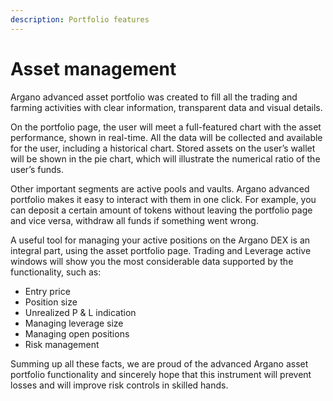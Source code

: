 ```yaml
---
description: Portfolio features
---
```


# Asset management

Argano advanced asset portfolio was created to fill all the trading and farming activities with clear information, transparent data and visual details.

On the portfolio page, the user will meet a full-featured chart with the asset performance, shown in real-time. All the data will be collected and available for the user, including a historical chart. Stored assets on the user’s wallet will be shown in the pie chart, which will illustrate the numerical ratio of the user’s funds.

Other important segments are active pools and vaults. Argano advanced portfolio makes it easy to interact with them in one click. For example, you can deposit a certain amount of tokens without leaving the portfolio page and vice versa, withdraw all funds if something went wrong.

A useful tool for managing your active positions on the Argano DEX is an integral part, using the asset portfolio page. Trading and Leverage active windows will show you the most considerable data supported by the functionality, such as:

* Entry price
* Position size
* Unrealized P & L indication
* Managing leverage size
* Managing open positions
* Risk management

Summing up all these facts, we are proud of the advanced Argano asset portfolio functionality and sincerely hope that this instrument will prevent losses and will improve risk controls in skilled hands.


